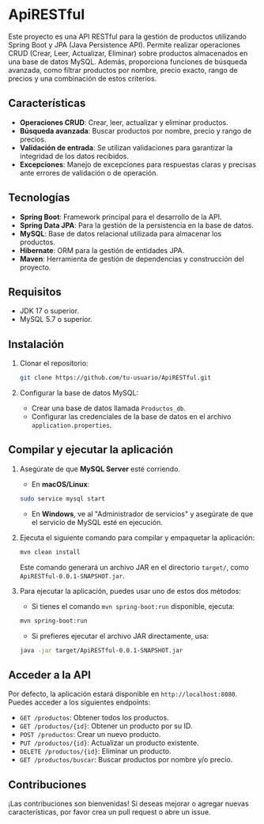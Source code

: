 # ApiRESTful

Este proyecto es una API RESTful para la gestión de productos utilizando Spring Boot y JPA (Java Persistence API). Permite realizar operaciones CRUD (Crear, Leer, Actualizar, Eliminar) sobre productos almacenados en una base de datos MySQL. Además, proporciona funciones de búsqueda avanzada, como filtrar productos por nombre, precio exacto, rango de precios y una combinación de estos criterios.

## Características
- **Operaciones CRUD**: Crear, leer, actualizar y eliminar productos.
- **Búsqueda avanzada**: Buscar productos por nombre, precio y rango de precios.
- **Validación de entrada**: Se utilizan validaciones para garantizar la integridad de los datos recibidos.
- **Excepciones**: Manejo de excepciones para respuestas claras y precisas ante errores de validación o de operación.

## Tecnologías
- **Spring Boot**: Framework principal para el desarrollo de la API.
- **Spring Data JPA**: Para la gestión de la persistencia en la base de datos.
- **MySQL**: Base de datos relacional utilizada para almacenar los productos.
- **Hibernate**: ORM para la gestión de entidades JPA.
- **Maven**: Herramienta de gestión de dependencias y construcción del proyecto.

## Requisitos
- JDK 17 o superior.
- MySQL 5.7 o superior.

## Instalación

1. Clonar el repositorio:

    ```bash
    git clone https://github.com/tu-usuario/ApiRESTful.git
    ```

2. Configurar la base de datos MySQL:
   - Crear una base de datos llamada `Productos_db`.
   - Configurar las credenciales de la base de datos en el archivo `application.properties`.

## Compilar y ejecutar la aplicación

1. Asegúrate de que **MySQL Server** esté corriendo.

    - En **macOS/Linux**:
    
    ```bash
    sudo service mysql start
    ```

    - En **Windows**, ve al "Administrador de servicios" y asegúrate de que el servicio de MySQL esté en ejecución.

2. Ejecuta el siguiente comando para compilar y empaquetar la aplicación:

    ```bash
    mvn clean install
    ```

    Este comando generará un archivo JAR en el directorio `target/`, como `ApiRESTful-0.0.1-SNAPSHOT.jar`.

3. Para ejecutar la aplicación, puedes usar uno de estos dos métodos:

    - Si tienes el comando `mvn spring-boot:run` disponible, ejecuta:
    
    ```bash
    mvn spring-boot:run
    ```

    - Si prefieres ejecutar el archivo JAR directamente, usa:
    
    ```bash
    java -jar target/ApiRESTful-0.0.1-SNAPSHOT.jar
    ```

## Acceder a la API

Por defecto, la aplicación estará disponible en `http://localhost:8080`. Puedes acceder a los siguientes endpoints:

- `GET /productos`: Obtener todos los productos.
- `GET /productos/{id}`: Obtener un producto por su ID.
- `POST /productos`: Crear un nuevo producto.
- `PUT /productos/{id}`: Actualizar un producto existente.
- `DELETE /productos/{id}`: Eliminar un producto.
- `GET /productos/buscar`: Buscar productos por nombre y/o precio.

## Contribuciones
¡Las contribuciones son bienvenidas! Si deseas mejorar o agregar nuevas características, por favor crea un pull request o abre un issue.
